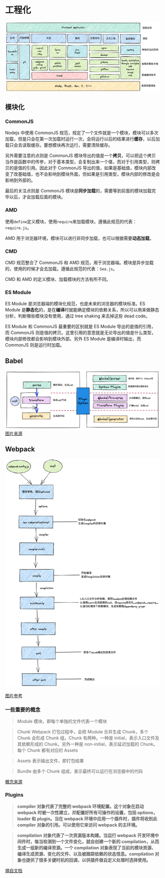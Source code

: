 # 工程化

![engineering](./images/engineering.png)

## 模块化

### CommonJS

Nodejs 中使用 CommonJS 规范，规定了一个文件就是一个模块，模块可以多次加载，但是只会在第一次加载时运行一次，会将运行以后的结果进行**缓存**，以后加载只会去读取缓存。要想模块再次运行，需要清除缓存。

另外需要注意的点则是 CommonJS 模块导出的值是一个**拷贝**，可以把这个拷贝当作是函数中的传参，对于基本类型，会复制出来一个值，而对于引用类型，则拷贝的是值的引用。因此对于 CommonJS 导出的值，如果是基础值，模块内部改变了改基础值，也不会影响到模块外面，但如果是引用类型，模块内部的修改是会影响到外部的。

最后的关注点则是 CommonJS 模块是**同步加载**的，需要等到前面的模块加载完毕以后，才会加载后面的模块。

### AMD

使用`define`定义模块，使用`require`来加载模块，遵循此规范的代表：`require.js`。

AMD 用于浏览器环境，模块可以进行非同步加载，也可以根据需要**动态加载**。

### CMD

CMD 规范整合了 CommonJS 和 AMD 规范，用于浏览器端。模块是异步加载的，使用的时候才会去加载。遵循此规范的代表：`Sea.js`。

CMD 和 AMD 的定义模块、加载模块的方法有所不同。

### ES Module

ES Module 是浏览器端的模块化规范，也是未来的浏览器的模块标准。ES Module 是**静态化**的，是在**编译**时就能确定模块的依赖关系，所以可以用来做静态分析，判断哪些模块没有使用，通过 tree shaking 来去掉这些 dead code。

ES Module 和 CommonJS 最重要的区别就是 ES Module 导出的是值的引用，而 CommonJS 则是值的拷贝。这里引用的意思就是无论导出的值是什么类型，模块内部修改都会影响到模块外部。另外 ES Module 是编译时输出，而 CommonJS 则是运行时加载。

## Babel

![babel](./images/babel.png)
[图片来源](https://bobi.ink/2019/10/01/babel/)

## Webpack

![process](./images/webpack_process.png)

[图片参考](https://developer.aliyun.com/article/61047#slide-3)

### 一些重要的概念

> Module 模块，即每个单独的文件代表一个模块

> Chunk Webpack 打包过程中，会把 Module 合并生成 Chunk，多个 Chunk 会形成 Chunk 组。Chunk 有两种。一种是 initial，表示入口文件及其依赖形成的 Chunk。另外一种是 non-initial，表示延迟加载的 Chunk。每个 Chunk 都有对应的 Assets

> Assets 表示输出文件，即打包结果

> Bundle 由多个 Chunk 组成，表示最终可以运行在浏览器中的代码

[概念来源](https://webpack.docschina.org/concepts/under-the-hood/)

### Plugins

> **compiler 对象代表了完整的 webpack 环境配置。这个对象在启动 webpack 时被一次性建立，并配置好所有可操作的设置，包括 options，loader 和 plugin。当在 webpack 环境中应用一个插件时，插件将收到此 compiler 对象的引用。可以使用它来访问 webpack 的主环境。**

> **compilation 对象代表了一次资源版本构建。当运行 webpack 开发环境中间件时，每当检测到一个文件变化，就会创建一个新的 compilation，从而生成一组新的编译资源。一个 compilation 对象表现了当前的模块资源、编译生成资源、变化的文件、以及被跟踪依赖的状态信息。compilation 对象也提供了很多关键时机的回调，以供插件做自定义处理时选择使用。**

[摘自文档](https://www.webpackjs.com/contribute/writing-a-plugin/)
